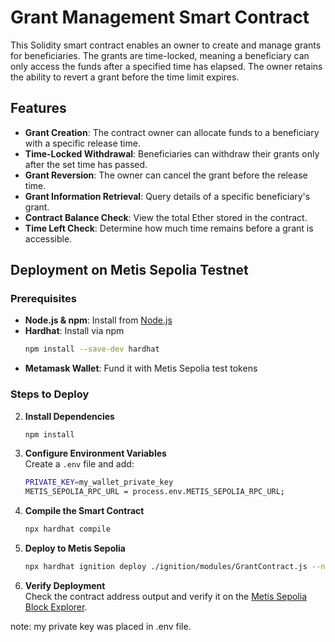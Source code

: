 
# Grant Management Smart Contract

This Solidity smart contract enables an owner to create and manage grants for beneficiaries. The grants are time-locked, meaning a beneficiary can only access the funds after a specified time has elapsed. The owner retains the ability to revert a grant before the time limit expires.

## Features

- **Grant Creation**: The contract owner can allocate funds to a beneficiary with a specific release time.
- **Time-Locked Withdrawal**: Beneficiaries can withdraw their grants only after the set time has passed.
- **Grant Reversion**: The owner can cancel the grant before the release time.
- **Grant Information Retrieval**: Query details of a specific beneficiary's grant.
- **Contract Balance Check**: View the total Ether stored in the contract.
- **Time Left Check**: Determine how much time remains before a grant is accessible.

## Deployment on Metis Sepolia Testnet

### Prerequisites

- **Node.js & npm**: Install from [Node.js](https://nodejs.org/)
- **Hardhat**: Install via npm  
  ```sh
  npm install --save-dev hardhat
  ```
- **Metamask Wallet**: Fund it with Metis Sepolia test tokens


### Steps to Deploy



2. **Install Dependencies**
   ```sh
   npm install
   ```

3. **Configure Environment Variables**  
   Create a `.env` file and add:
   ```sh
   PRIVATE_KEY=my_wallet_private_key
   METIS_SEPOLIA_RPC_URL = process.env.METIS_SEPOLIA_RPC_URL;
   ```

4. **Compile the Smart Contract**
   ```sh
   npx hardhat compile
   ```

5. **Deploy to Metis Sepolia**
   ```sh
   npx hardhat ignition deploy ./ignition/modules/GrantContract.js --network metisSepolia
   ```

6. **Verify Deployment**  
   Check the contract address output and verify it on the [Metis Sepolia Block Explorer](https://sepolia.explorer.metis.io/).

note: my private key was placed in .env file.


